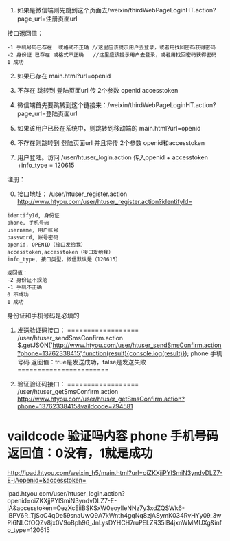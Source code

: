 1. 如果是微信端则先跳到这个页面去/weixin/thirdWebPageLoginHT.action?page_url=注册页面url

接口返回值：
```
-1 手机号码已存在  或格式不正确 //这里应该提示用户去登录，或者用找回密码获得密码
-2 身份证 已存在 或格式不正确   //这里应该提示用户去登录，或者用找回密码获得密码
1 成功
```


2. 如果已存在 main.html?url=openid
3. 不存在 跳转到 登陆页面url  传 2个参数 openid  accesstoken


1. 微信端首先要跳转到这个链接来：/weixin/thirdWebPageLoginHT.action?page_url=登陆页面url
2. 如果该用户已经在系统中，则跳转到移动端的 main.html?url=openid
3. 不存在则跳转到 登陆页面url 并且将传 2个参数 openid和accesstoken
4. 用户登陆。访问 /user/htuser_login.action 传入openid + accesstoken  +info_type =  120615


注册：

0. 接口地址： /user/htuser_register.action
http://www.htyou.com/user/htuser_register.action?identifyId=
```
identifyId, 身份证
phone, 手机号码
username, 用户帐号
password, 帐号密码
openid, OPENID（接口发给我）
accesstoken,accesstoken（接口发给我）
info_type, 接口类型，微信默认是（120615）

返回值：
-2 身份证不规范
-1 手机不正确
0 不成功
1 成功
```
身份证和手机号码是必填的

1. 发送验证码接口：
==================
/user/htuser_sendSmsConfirm.action
$.getJSON('http://www.htyou.com/user/htuser_sendSmsConfirm.action?phone=13762338415',function(result){console.log(result)});
phone 手机号码
返回值：true是发送成功，false是发送失败
=======================

2. 验证验证码接口：
==================
/user/htuser_getSmsConfirm.action
http://www.htyou.com/user/htuser_getSmsConfirm.action?phone=13762338415&vaildcode=794581

vaildcode 验证吗内容
phone  手机号码
返回值：0没有，1就是成功
=======================


http://ipad.htyou.com/weixin_h5/main.html?url=oiZKXjjPYlSmiN3yndvDLZ7-E-jAopenid=&accesstoken=

ipad.htyou.com/user/htuser_login.action?openid=oiZKXjjPYlSmiN3yndvDLZ7-E-jA&accesstoken=OezXcEiiBSKSxW0eoylIeNNz7y3xdZQSWk6-lBPV6R_TjSoC4qDe59snaUwQ9A7kWnth4gqNq8zjASymK034RvHYy09_3wPI6NLCfOQZv8jx0V9oBph96_JnLysDYHCH7ruPELZR35lB4jxnWMMUXg&info_type=120615